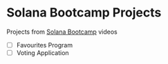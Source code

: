 # Solana Bootcamp Projects

Projects from [Solana Bootcamp](https://www.youtube.com/watch?v=amAq-WHAFs8) videos

- [ ] Favourites Program
- [ ] Voting Application
